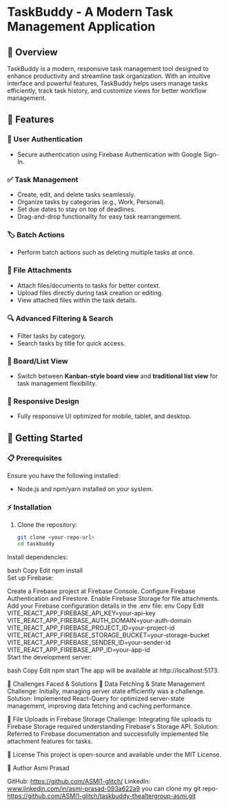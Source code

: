 # TaskBuddy - A Modern Task Management Application  

## 📌 Overview  
TaskBuddy is a modern, responsive task management tool designed to enhance productivity and streamline task organization. With an intuitive interface and powerful features, TaskBuddy helps users manage tasks efficiently, track task history, and customize views for better workflow management.  

## 🌟 Features  

### 🔑 User Authentication  
- Secure authentication using Firebase Authentication with Google Sign-In.  

### ✅ Task Management  
- Create, edit, and delete tasks seamlessly.  
- Organize tasks by categories (e.g., Work, Personal).  
- Set due dates to stay on top of deadlines.  
- Drag-and-drop functionality for easy task rearrangement.  

### 🏷️ Batch Actions  
- Perform batch actions such as deleting multiple tasks at once.  

### 📂 File Attachments  
- Attach files/documents to tasks for better context.  
- Upload files directly during task creation or editing.  
- View attached files within the task details.  

### 🔍 Advanced Filtering & Search  
- Filter tasks by category.  
- Search tasks by title for quick access.  

### 📌 Board/List View  
- Switch between **Kanban-style board view** and **traditional list view** for task management flexibility.  

### 📱 Responsive Design  
- Fully responsive UI optimized for mobile, tablet, and desktop.  

## 🚀 Getting Started  

### 📋 Prerequisites  
Ensure you have the following installed:  
- Node.js and npm/yarn installed on your system.  

### ⚡ Installation  
1. Clone the repository:  
   ```bash
   git clone <your-repo-url>
   cd taskbuddy
Install dependencies:

bash
Copy
Edit
npm install  
Set up Firebase:

Create a Firebase project at Firebase Console.
Configure Firebase Authentication and Firestore.
Enable Firebase Storage for file attachments.
Add your Firebase configuration details in the .env file:
env
Copy
Edit
VITE_REACT_APP_FIREBASE_API_KEY=your-api-key  
VITE_REACT_APP_FIREBASE_AUTH_DOMAIN=your-auth-domain  
VITE_REACT_APP_FIREBASE_PROJECT_ID=your-project-id  
VITE_REACT_APP_FIREBASE_STORAGE_BUCKET=your-storage-bucket  
VITE_REACT_APP_FIREBASE_SENDER_ID=your-sender-id  
VITE_REACT_APP_FIREBASE_APP_ID=your-app-id  
Start the development server:

bash
Copy
Edit
npm start
The app will be available at http://localhost:5173.

📌 Challenges Faced & Solutions
🔄 Data Fetching & State Management
Challenge: Initially, managing server state efficiently was a challenge.
Solution: Implemented React-Query for optimized server-state management, improving data fetching and caching performance.

📂 File Uploads in Firebase Storage
Challenge: Integrating file uploads to Firebase Storage required understanding Firebase's Storage API.
Solution: Referred to Firebase documentation and successfully implemented file attachment features for tasks.

📜 License
This project is open-source and available under the MIT License.

👤 Author
Asmi Prasad

GitHub: https://github.com/ASMI1-glitch/
LinkedIn: www.linkedin.com/in/asmi-prasad-093a622a9
you can clone my git repo-https://github.com/ASMI1-glitch/taskbuddy-thealtergroup-asmi.git
